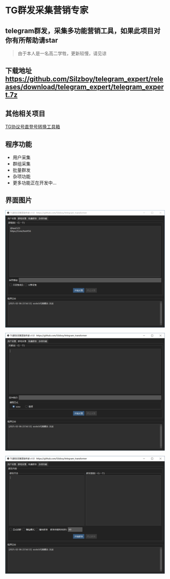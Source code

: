 # TG群发采集营销专家

## telegram群发，采集多功能营销工具，如果此项目对你有所帮助请star
> 由于本人是一名高二学牲，更新较慢，请见谅

## 下载地址 https://github.com/Silzboy/telegram_expert/releases/download/telegram_expert/telegram_expert.7z

## 其他相关项目
[TG协议号直登号转换工具箱](https://github.com/Silzboy/telegram_transformer)

## 程序功能
* 用户采集
* 群组采集
* 批量群发
* 杂项功能
* 更多功能正在开发中...

## 界面图片

![图片](https://github.com/Silzboy/telegram_expert/blob/main/images/1.png?raw=true)

![图片](https://github.com/Silzboy/telegram_expert/blob/main/images/2.png?raw=true)

![图片](https://github.com/Silzboy/telegram_expert/blob/main/images/3.png?raw=true)
